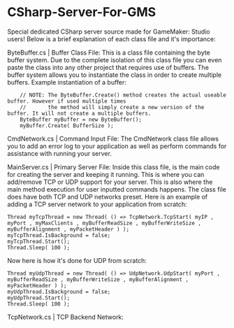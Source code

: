 CSharp-Server-For-GMS
=====================

Special dedicated CSharp server source made for GameMaker: Studio users!
Below is a brief explanation of each class file and it's importance:


ByteBuffer.cs | Buffer Class File:
    This is a class file containing the byte buffer system. Due to the complete isolation of this class file
    you can even paste the class into any other project that requires use of buffers. The buffer system allows
    you to instantiate the class in order to create multiple buffers. Example instantiation of a buffer:

        // NOTE: The ByteBuffer.Create() method creates the actual useable buffer. However if used multiple times
        //       the method will simply create a new version of the buffer. It will not create a multiple buffers.
        ByteBuffer myBuffer = new ByteBuffer();
        myBuffer.Create( BufferSize );


CmdNetwork.cs | Command Input File:
    The CmdNetwork class file allows you to add an error log to your application as well as perform commands for
    assistance with running your server.


MainServer.cs | Primary Server File:
    Inside this class file, is the main code for creating the server and keeping it running. This is where you can
    add/remove TCP or UDP support for your server. This is also where the main method execution for user inputted
    commands happens. The class file does have both TCP and UDP networks preset. Here is an example of adding a TCP
    server network to your application from scratch:
    
	Thread myTcpThread = new Thread( () => TcpNetwork.TcpStart( myIP , myPort , myMaxClients , myBufferReadSize , myBufferWriteSize , myBufferAlignment , myPacketHeader ) );
	myTcpThread.IsBackground = false;
	myTcpThread.Start();
	Thread.Sleep( 100 );

   Now here is how it's done for UDP from scratch:
    
	Thread myUdpThread = new Thread( () => UdpNetwork.UdpStart( myPort , myBufferReadSize , myBufferWriteSize , myBufferAlignment , myPacketHeader ) );
	myUdpThread.IsBackground = false;
	myUdpThread.Start();
	Thread.Sleep( 100 );


TcpNetwork.cs | TCP Backend Network:
    










